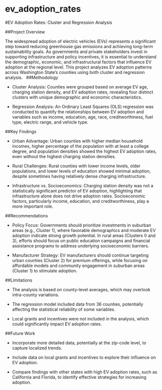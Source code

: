 # ev_adoption_rates

#EV Adoption Rates: Cluster and Regression Analysis

##Project Overview

The widespread adoption of electric vehicles (EVs) represents a significant step toward reducing greenhouse gas emissions and achieving long-term sustainability goals. As governments and private stakeholders invest in supporting infrastructure and policy incentives, it is essential to understand the demographic, economic, and infrastructural factors that influence EV adoption at the regional level. This project analyzes EV adoption patterns across Washington State’s counties using both cluster and regression analysis.
 
##Methodology

* Cluster Analysis: Counties were grouped based on average EV age, charging station density, and EV adoption rates, revealing four distinct clusters with unique demographic and economic characteristics.

* Regression Analysis: An Ordinary Least Squares (OLS) regression was conducted to quantify the relationships between EV adoption and variables such as income, education, age, race, creditworthiness, fuel type, electric range, and vehicle type.

##Key Findings

* Urban Advantage: Urban counties with higher median household incomes, higher percentage of the population with at least a college degree, and population densities showed the highest EV adoption rates, even without the highest charging station densities.

* Rural Challenges: Rural counties with lower income levels, older populations, and lower levels of education showed minimal adoption, despite sometimes having relatively dense charging infrastructure.

* Infrastructure vs. Socioeconomics: Charging station density was not a statistically significant predictor of EV adoption, highlighting that infrastructure alone does not drive adoption rates. Socioeconomic factors, particularly income, education, and creditworthiness, play a more important role.

##Recommendations

* Policy Focus: Governments should prioritize investments in suburban areas (e.g., Cluster 1), where favorable demographics and moderate EV adoption indicate strong growth potential. In rural areas (Clusters 0 and 3), efforts should focus on public education campaigns and financial assistance programs to address underlying socioeconomic barriers.

* Manufacturer Strategy: EV manufacturers should continue targeting urban counties (Cluster 2) for premium offerings, while focusing on affordable models and community engagement in suburban areas (Cluster 1) to stimulate adoption.

##Limitations

* The analysis is based on county-level averages, which may overlook intra-county variations.

* The regression model included data from 36 counties, potentially affecting the statistical reliability of some variables.

* Local grants and incentives were not included in the analysis, which could significantly impact EV adoption rates.

##Future Work

* Incorporate more detailed data, potentially at the zip-code level, to capture localized trends.

* Include data on local grants and incentives to explore their influence on EV adoption.

* Compare findings with other states with high EV adoption rates, such as California and Florida, to identify effective strategies for increasing adoption.

